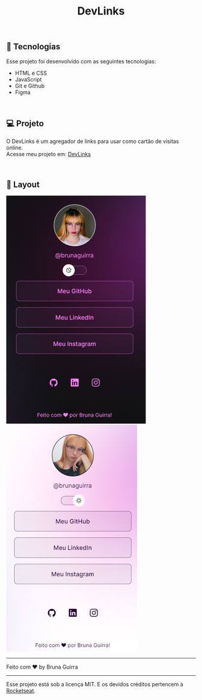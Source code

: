 <h1 align="center"> DevLinks </h1>


<br>


## 🚀 Tecnologias

Esse projeto foi desenvolvido com as seguintes tecnologias:

- HTML e CSS
- JavaScript
- Git e Github
- Figma

<br>
 
## 💻 Projeto

O DevLinks é um agregador de links para usar como cartão de visitas online. <br>
Acesse meu projeto em: <a href="https://brunaguirra.github.io/social-tree/" target="_blank">DevLinks</a>

<br>

## 🔖 Layout

<span margin-left="20px">
  <img alt="License" src="./readme/dark.png">
  <img alt="License" src="./readme/light.png">
</span>

---

Feito com ♥ by Bruna Guirra

---


Esse projeto está sob a licença MIT. E os devidos créditos pertencem à <a href="https://www.rocketseat.com.br/" target="_blank">Rocketseat</a>.

